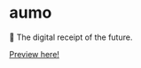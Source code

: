 # aumo

📜 The digital receipt of the future.

[Preview here!](https://expo.io/@deliriumproducts/aumo)

